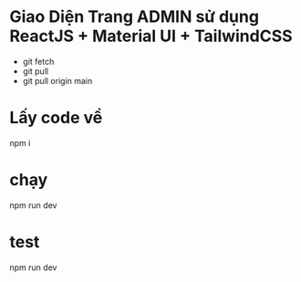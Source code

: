 # Giao Diện Trang ADMIN sử dụng ReactJS + Material UI + TailwindCSS
- git fetch
- git pull
- git pull origin main

# Lấy code về
npm i

# chạy
npm run dev 
# test
npm run dev
